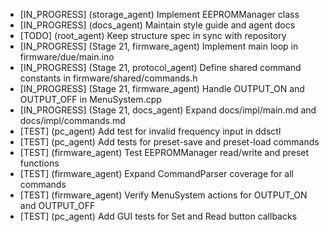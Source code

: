 - [IN_PROGRESS] (storage_agent) Implement EEPROMManager class
- [IN_PROGRESS] (docs_agent) Maintain style guide and agent docs
- [TODO] (root_agent) Keep structure spec in sync with repository
- [IN_PROGRESS] (Stage 21, firmware_agent) Implement main loop in firmware/due/main.ino
- [IN_PROGRESS] (Stage 21, protocol_agent) Define shared command constants in firmware/shared/commands.h
- [IN_PROGRESS] (Stage 21, firmware_agent) Handle OUTPUT_ON and OUTPUT_OFF in MenuSystem.cpp
- [IN_PROGRESS] (Stage 21, docs_agent) Expand docs/impl/main.md and docs/impl/commands.md
- [TEST] (pc_agent) Add test for invalid frequency input in ddsctl
- [TEST] (pc_agent) Add tests for preset-save and preset-load commands
- [TEST] (firmware_agent) Test EEPROMManager read/write and preset functions
- [TEST] (firmware_agent) Expand CommandParser coverage for all commands
- [TEST] (firmware_agent) Verify MenuSystem actions for OUTPUT_ON and OUTPUT_OFF
- [TEST] (pc_agent) Add GUI tests for Set and Read button callbacks
